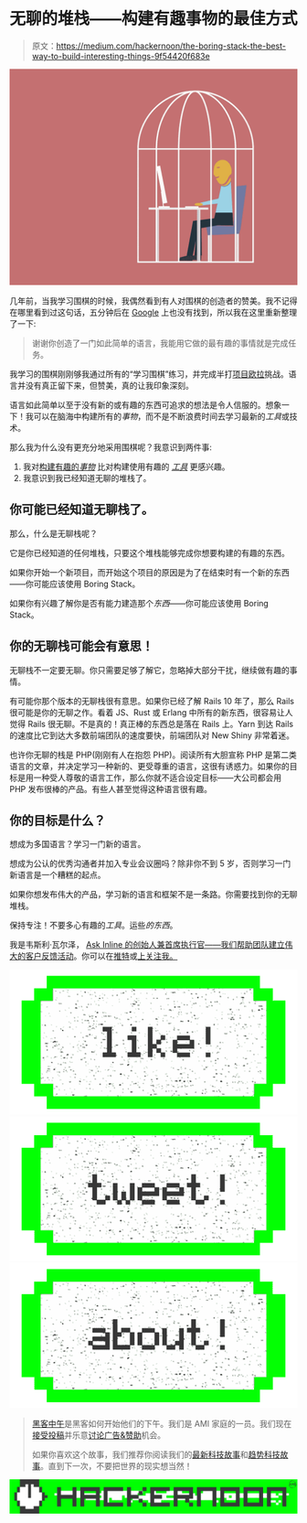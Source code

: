 # 无聊的堆栈——构建有趣事物的最佳方式

> 原文：<https://medium.com/hackernoon/the-boring-stack-the-best-way-to-build-interesting-things-9f54420f683e>

![](img/184b263081d8331cbba3f78ce5a7d455.png)

几年前，当我学习围棋的时候，我偶然看到有人对围棋的创造者的赞美。我不记得在哪里看到过这句话，五分钟后在 [Google](https://hackernoon.com/tagged/google) 上也没有找到，所以我在这里重新整理了一下:

> 谢谢你创造了一门如此简单的语言，我能用它做的最有趣的事情就是完成任务。

我学习的围棋刚刚够我通过所有的“学习围棋”练习，并完成半打[项目欧拉](https://projecteuler.net/)挑战。语言并没有真正留下来，但赞美，真的让我印象深刻。

语言如此简单以至于没有新的或有趣的东西可追求的想法是令人信服的。想象一下！我可以在脑海中构建所有的*事物*，而不是不断浪费时间去学习最新的*工具*或技术。

那么我为什么没有更充分地采用围棋呢？我意识到两件事:

1.  我对[构建有趣的*事物*](https://hackernoon.com/cure-for-js-fatigue-build-something-more-interesting-afaf74b95682#.z9gkpo2ej) 比对构建使用有趣的 [*工具*](https://hackernoon.com/tagged/tools) 更感兴趣。
2.  我意识到我已经知道无聊的堆栈了。

## 你可能已经知道无聊栈了。

那么，什么是无聊栈呢？

它是你已经知道的任何堆栈，只要这个堆栈能够完成你想要构建的有趣的东西。

如果你开始一个新项目，而开始这个项目的原因是为了在结束时有一个新的东西——你可能应该使用 Boring Stack。

如果你有兴趣了解你是否有能力建造那个*东西*——你可能应该使用 Boring Stack。

## 你的无聊栈可能会有意思！

无聊栈不一定要无聊。你只需要足够了解它，忽略掉大部分干扰，继续做有趣的事情。

有可能你那个版本的无聊栈很有意思。如果你已经了解 Rails 10 年了，那么 Rails 很可能是你的无聊之作。看着 JS、Rust 或 Erlang 中所有的新东西，很容易让人觉得 Rails 很无聊。不是真的！真正棒的东西总是落在 Rails 上。Yarn 到达 Rails 的速度比它到达大多数前端团队的速度要快，前端团队对 New Shiny 非常着迷。

也许你无聊的栈是 PHP(刚刚有人在抱怨 PHP)。阅读所有大胆宣称 PHP 是第二类语言的文章，并决定学习一种新的、更受尊重的语言，这很有诱惑力。如果你的目标是用一种受人尊敬的语言工作，那么你就不适合设定目标——大公司都会用 PHP 发布很棒的产品。有些人甚至觉得这种语言很有趣。

## 你的目标是什么？

想成为多国语言？学习一门新的语言。

想成为公认的优秀沟通者并加入专业会议圈吗？除非你不到 5 岁，否则学习一门新语言是一个糟糕的起点。

如果你想发布伟大的产品，学习新的语言和框架不是一条路。你需要找到你的无聊堆栈。

保持专注！不要多心有趣的*工具*。运些*的东西*。

我是韦斯利·瓦尔泽， [Ask Inline 的创始人兼首席执行官——我们帮助团队建立伟大的客户反馈活动](https://askinline.com)。你可以在[推特](http://twitter.com/wewals)或[上关注我。](/@wwalser)

[![](img/50ef4044ecd4e250b5d50f368b775d38.png)](http://bit.ly/HackernoonFB)[![](img/979d9a46439d5aebbdcdca574e21dc81.png)](https://goo.gl/k7XYbx)[![](img/2930ba6bd2c12218fdbbf7e02c8746ff.png)](https://goo.gl/4ofytp)

> [黑客中午](http://bit.ly/Hackernoon)是黑客如何开始他们的下午。我们是 AMI 家庭的一员。我们现在[接受投稿](http://bit.ly/hackernoonsubmission)并乐意[讨论广告&赞助](mailto:partners@amipublications.com)机会。
> 
> 如果你喜欢这个故事，我们推荐你阅读我们的[最新科技故事](http://bit.ly/hackernoonlatestt)和[趋势科技故事](https://hackernoon.com/trending)。直到下一次，不要把世界的现实想当然！

![](img/be0ca55ba73a573dce11effb2ee80d56.png)